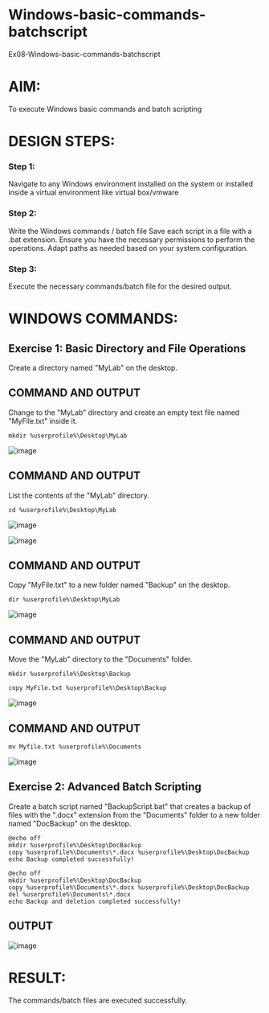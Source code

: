 # Windows-basic-commands-batchscript
Ex08-Windows-basic-commands-batchscript

# AIM:
To execute Windows basic commands and batch scripting

# DESIGN STEPS:

### Step 1:

Navigate to any Windows environment installed on the system or installed inside a virtual environment like virtual box/vmware 

### Step 2:

Write the Windows commands / batch file
Save each script in a file with a .bat extension.
Ensure you have the necessary permissions to perform the operations.
Adapt paths as needed based on your system configuration.
### Step 3:

Execute the necessary commands/batch file for the desired output. 




# WINDOWS COMMANDS:
## Exercise 1: Basic Directory and File Operations
Create a directory named "MyLab" on the desktop.


## COMMAND AND OUTPUT

Change to the "MyLab" directory and create an empty text file named "MyFile.txt" inside it.

```
mkdir %userprofile%\Desktop\MyLab
```
![image](https://github.com/Lathika2006/Windows-basic-commands-batchscript/assets/148959215/8d1d35dd-a285-4d32-8085-7f1b7e1e6a8b)

## COMMAND AND OUTPUT

List the contents of the "MyLab" directory.
```
cd %userprofile%\Desktop\MyLab
```
![image](https://github.com/Lathika2006/Windows-basic-commands-batchscript/assets/148959215/a001440f-2028-4b29-a1cb-b7afed6e3de2)

![image](https://github.com/Lathika2006/Windows-basic-commands-batchscript/assets/148959215/75bc2e37-fc3a-48b1-8a16-7c6b8741dcb6)


## COMMAND AND OUTPUT

Copy "MyFile.txt" to a new folder named "Backup" on the desktop.
```
dir %userprofile%\Desktop\MyLab
```
![image](https://github.com/Lathika2006/Windows-basic-commands-batchscript/assets/148959215/78147ed4-bbe6-48df-8524-52868404323a)


## COMMAND AND OUTPUT

Move the "MyLab" directory to the "Documents" folder.
```
mkdir %userprofile%\Desktop\Backup

copy MyFile.txt %userprofile%\Desktop\Backup

```
![image](https://github.com/Lathika2006/Windows-basic-commands-batchscript/assets/148959215/33c8796d-1d41-4465-8a39-05c3a3ba14ca)


## COMMAND AND OUTPUT
```
mv Myfile.txt %userprofile%\Documents
```
![image](https://github.com/Lathika2006/Windows-basic-commands-batchscript/assets/148959215/e58b19a9-e3e5-4f4a-a9d7-5a68d5db234a)


## Exercise 2: Advanced Batch Scripting
Create a batch script named "BackupScript.bat" that creates a backup of files with the ".docx" extension from the "Documents" folder to a new folder named "DocBackup" on the desktop.

```
@echo off
mkdir %userprofile%\Desktop\DocBackup
copy %userprofile%\Documents\*.docx %userprofile%\Desktop\DocBackup
echo Backup completed successfully!
```
```
@echo off
mkdir %userprofile%\Desktop\DocBackup
copy %userprofile%\Documents\*.docx %userprofile%\Desktop\DocBackup
del %userprofile%\Documents\*.docx
echo Backup and deletion completed successfully!
```
## OUTPUT

![image](https://github.com/Lathika2006/Windows-basic-commands-batchscript/assets/148959215/9af7aa8f-66ad-4c49-9828-03b682ed8fc8)


# RESULT:
The commands/batch files are executed successfully.


